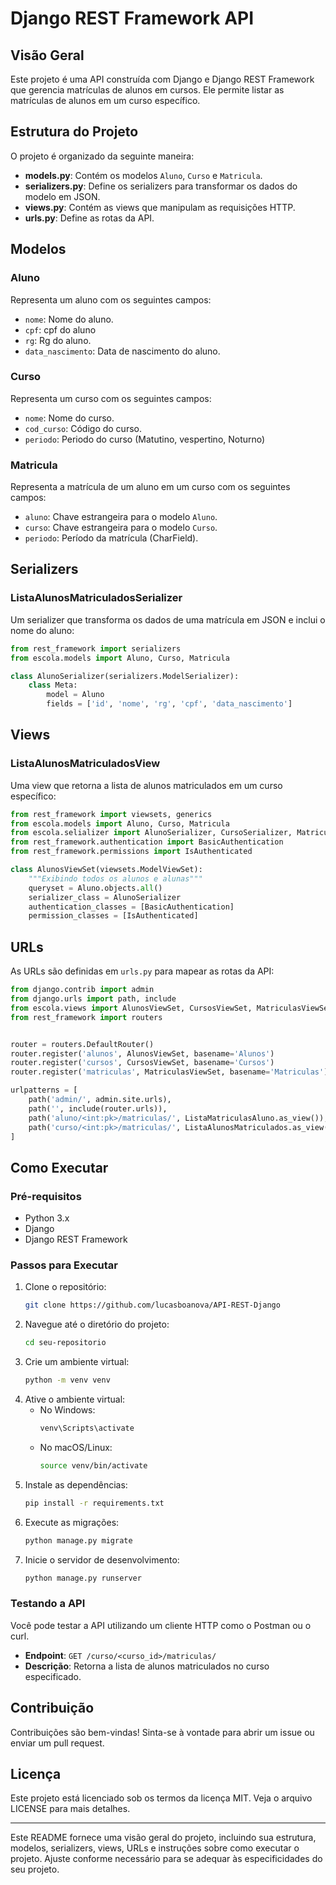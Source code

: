 # Django REST Framework API

## Visão Geral

Este projeto é uma API construída com Django e Django REST Framework que gerencia matrículas de alunos em cursos. Ele permite listar as matrículas de alunos em um curso específico.

## Estrutura do Projeto

O projeto é organizado da seguinte maneira:

- **models.py**: Contém os modelos `Aluno`, `Curso` e `Matricula`.
- **serializers.py**: Define os serializers para transformar os dados do modelo em JSON.
- **views.py**: Contém as views que manipulam as requisições HTTP.
- **urls.py**: Define as rotas da API.

## Modelos

### Aluno
Representa um aluno com os seguintes campos:
- `nome`: Nome do aluno.
- `cpf`: cpf do aluno 
- `rg`: Rg do aluno.
- `data_nascimento`: Data de nascimento do aluno.
### Curso
Representa um curso com os seguintes campos:
- `nome`: Nome do curso.
- `cod_curso`: Código do curso.
- `periodo`: Periodo do curso (Matutino, vespertino, Noturno)

### Matricula
Representa a matrícula de um aluno em um curso com os seguintes campos:
- `aluno`: Chave estrangeira para o modelo `Aluno`.
- `curso`: Chave estrangeira para o modelo `Curso`.
- `periodo`: Período da matrícula (CharField).

## Serializers

### ListaAlunosMatriculadosSerializer
Um serializer que transforma os dados de uma matrícula em JSON e inclui o nome do aluno:
```python
from rest_framework import serializers
from escola.models import Aluno, Curso, Matricula

class AlunoSerializer(serializers.ModelSerializer):
    class Meta:
        model = Aluno
        fields = ['id', 'nome', 'rg', 'cpf', 'data_nascimento']
```

## Views

### ListaAlunosMatriculadosView
Uma view que retorna a lista de alunos matriculados em um curso específico:
```python
from rest_framework import viewsets, generics
from escola.models import Aluno, Curso, Matricula
from escola.selializer import AlunoSerializer, CursoSerializer, MatriculaSerializer, ListaMatriculasAlunoSerializer, ListaAlunosMatriculadosSerializer
from rest_framework.authentication import BasicAuthentication
from rest_framework.permissions import IsAuthenticated

class AlunosViewSet(viewsets.ModelViewSet):
    """Exibindo todos os alunos e alunas"""
    queryset = Aluno.objects.all()
    serializer_class = AlunoSerializer
    authentication_classes = [BasicAuthentication]
    permission_classes = [IsAuthenticated]
```

## URLs

As URLs são definidas em `urls.py` para mapear as rotas da API:
```python
from django.contrib import admin
from django.urls import path, include
from escola.views import AlunosViewSet, CursosViewSet, MatriculasViewSet, ListaMatriculasAluno, ListaAlunosMatriculados
from rest_framework import routers


router = routers.DefaultRouter()
router.register('alunos', AlunosViewSet, basename='Alunos')
router.register('cursos', CursosViewSet, basename='Cursos')
router.register('matriculas', MatriculasViewSet, basename='Matriculas')

urlpatterns = [
    path('admin/', admin.site.urls),
    path('', include(router.urls)),
    path('aluno/<int:pk>/matriculas/', ListaMatriculasAluno.as_view()),
    path('curso/<int:pk>/matriculas/', ListaAlunosMatriculados.as_view())
]
```

## Como Executar

### Pré-requisitos
- Python 3.x
- Django
- Django REST Framework

### Passos para Executar
1. Clone o repositório:
   ```bash
   git clone https://github.com/lucasboanova/API-REST-Django
   ```
2. Navegue até o diretório do projeto:
   ```bash
   cd seu-repositorio
   ```
3. Crie um ambiente virtual:
   ```bash
   python -m venv venv
   ```
4. Ative o ambiente virtual:
   - No Windows:
     ```bash
     venv\Scripts\activate
     ```
   - No macOS/Linux:
     ```bash
     source venv/bin/activate
     ```
5. Instale as dependências:
   ```bash
   pip install -r requirements.txt
   ```
6. Execute as migrações:
   ```bash
   python manage.py migrate
   ```
7. Inicie o servidor de desenvolvimento:
   ```bash
   python manage.py runserver
   ```

### Testando a API
Você pode testar a API utilizando um cliente HTTP como o Postman ou o curl.

- **Endpoint**: `GET /curso/<curso_id>/matriculas/`
- **Descrição**: Retorna a lista de alunos matriculados no curso especificado.

## Contribuição
Contribuições são bem-vindas! Sinta-se à vontade para abrir um issue ou enviar um pull request.

## Licença
Este projeto está licenciado sob os termos da licença MIT. Veja o arquivo LICENSE para mais detalhes.

---

Este README fornece uma visão geral do projeto, incluindo sua estrutura, modelos, serializers, views, URLs e instruções sobre como executar o projeto. Ajuste conforme necessário para se adequar às especificidades do seu projeto.

